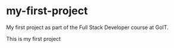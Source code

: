 # my-first-project
My first project as part of the Full Stack Developer course at GoIT.

This is my first project